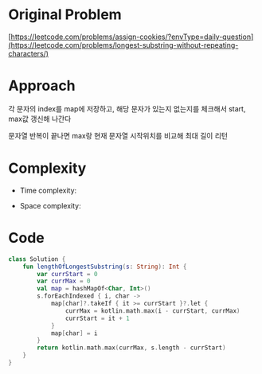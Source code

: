 # Original Problem

[https://leetcode.com/problems/assign-cookies/?envType=daily-question](https://leetcode.com/problems/longest-substring-without-repeating-characters/)

# Approach

각 문자의 index를 map에 저장하고, 해당 문자가 있는지 없는지를 체크해서 start, max값 갱신해 나간다

문자열 반복이 끝나면 max랑 현재 문자열 시작위치를 비교해 최대 길이 리턴

# Complexity

- Time complexity:

- Space complexity:

# Code

```kotlin
class Solution {
    fun lengthOfLongestSubstring(s: String): Int {
        var currStart = 0
        var currMax = 0
        val map = hashMapOf<Char, Int>()
        s.forEachIndexed { i, char ->
            map[char]?.takeIf { it >= currStart }?.let {
                currMax = kotlin.math.max(i - currStart, currMax)
                currStart = it + 1
            }
            map[char] = i
        }
        return kotlin.math.max(currMax, s.length - currStart)
	}
}
```

